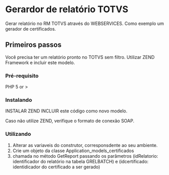 # Gerardor de relatório TOTVS

Gerar relatório no RM TOTVS através do WEBSERVICES.
Como exemplo um gerador de certificados.

## Primeiros passos

Você precisa ter um relatório pronto no TOTVS sem filtro.
Utilizar ZEND Framework e incluir este modelo.

### Pré-requisito

PHP 5 or >

### Instalando

INSTALAR ZEND
INCLUIR este código como novo modelo.

Caso não utilize ZEND, verifique o formato de conexão SOAP.


### Utilizando

1) Alterar as variaveis do construtor, corresponsdente ao seu ambiente.
2) Crie um objeto da classe Application_models_certificados
3) chamada no método GetReport passando os parâmetros (idRelatorio: identificador do relatório na tabela GRELBATCH) e (idcertificado: identidicador do certificado a ser gerado)
